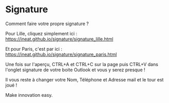 # Signature

Comment faire votre propre signature ?

Pour Lille, cliquez simplement ici : https://ineat.github.io/signature/signature_lille.html

Et pour Paris, c'est par ici : https://ineat.github.io/signature/signature_paris.html

Une fois sur l'aperçu, CTRL+A et CTRL+C sur la page puis CTRL+V dans l'onglet signature de votre boite Outlook et vous y serez presque !

Il vous reste à changer votre Nom, Téléphone et Adresse mail et le tour est joué !

Make innovation easy.


